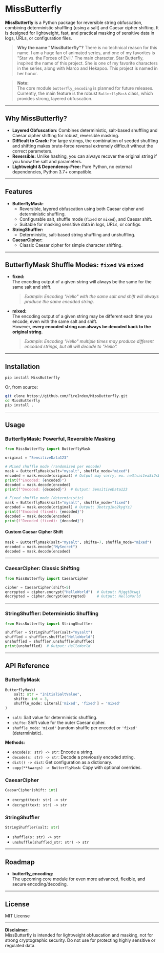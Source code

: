 # MissButterfly

**MissButterfly** is a Python package for reversible string obfuscation, combining deterministic shuffling (using a salt) and Caesar cipher shifting. It is designed for lightweight, fast, and practical masking of sensitive data in logs, URLs, or configuration files.

> **Why the name "MissButterfly"?**
> There is no technical reason for this name. I am a huge fan of animated series, and one of my favorites is "Star vs. the Forces of Evil." The main character, Star Butterfly, inspired the name of this project. She is one of my favorite characters in the series, along with Marco and Hekapoo. This project is named in her honor.

> **Note:**  
> The core module `butterfly_encoding` is planned for future releases.  
> Currently, the main feature is the robust `ButterflyMask` class, which provides strong, layered obfuscation.

---

## Why MissButterfly?

- **Layered Obfuscation:** Combines deterministic, salt-based shuffling and Caesar cipher shifting for robust, reversible masking.
- **Difficult to Crack:** For large strings, the combination of seeded shuffling and shifting makes brute-force reversal extremely difficult without the correct parameters.
- **Reversible:** Unlike hashing, you can always recover the original string if you know the salt and parameters.
- **Lightweight & Dependency-Free:** Pure Python, no external dependencies, Python 3.7+ compatible.

---

## Features

- **ButterflyMask:**
  - Reversible, layered obfuscation using both Caesar cipher and deterministic shuffling.
  - Configurable salt, shuffle mode (`fixed` or `mixed`), and Caesar shift.
  - Suitable for masking sensitive data in logs, URLs, or configs.
- **StringShuffler:**
  - Deterministic, salt-based string shuffling and unshuffling.
- **CaesarCipher:**
  - Classic Caesar cipher for simple character shifting.

---

## ButterflyMask Shuffle Modes: `fixed` vs `mixed`

- **fixed:**  
  The encoding output of a given string will always be the same for the same salt and shift.

  > _Example: Encoding "Hello" with the same salt and shift will always produce the same encoded string._

- **mixed:**  
  The encoding output of a given string may be different each time you encode, even with the same salt and shift.  
  However, **every encoded string can always be decoded back to the original string**.
  > _Example: Encoding "Hello" multiple times may produce different encoded strings, but all will decode to "Hello"._

---

## Installation

```bash
pip install MissButterfly
```

Or, from source:

```bash
git clone https://github.com/FireIndex/MissButterfly.git
cd MissButterfly
pip install .
```

---

## Usage

### ButterflyMask: Powerful, Reversible Masking

```python
from MissButterfly import ButterflyMask

original = "SensitiveData123"

# Mixed shuffle mode (randomized per encode)
mask = ButterflyMask(salt="mysalt", shuffle_mode="mixed")
encoded = mask.encode(original) # Output may varry, ex. ne3tvai1eaSi2sDt_2129
print(f"Encoded: {encoded}")
decoded = mask.decode(encoded)
print(f"Decoded: {decoded}")  # Output: SensitiveData123

# Fixed shuffle mode (deterministic)
mask = ButterflyMask(salt="mysalt", shuffle_mode="fixed")
encoded = mask.encode(original) # Output: 3botzg1ko2kygYzJ
print(f"Encoded (fixed): {encoded}")
decoded = mask.decode(encoded)
print(f"Decoded (fixed): {decoded}")
```

#### Custom Caesar Cipher Shift

```python
mask = ButterflyMask(salt="mysalt", shifte=7, shuffle_mode="mixed")
encoded = mask.encode("MySecret")
decoded = mask.decode(encoded)
```

---

### CaesarCipher: Classic Shifting

```python
from MissButterfly import CaesarCipher

cipher = CaesarCipher(shift=5)
encrypted = cipher.encrypt("HelloWorld")  # Output: MjqqtBtwqi
decrypted = cipher.decrypt(encrypted)     # Output: HelloWorld
```

---

### StringShuffler: Deterministic Shuffling

```python
from MissButterfly import StringShuffler

shuffler = StringShuffler(salt="mysalt")
shuffled = shuffler.shuffle("HelloWorld")
unshuffled = shuffler.unshuffle(shuffled)
print(unshuffled)  # Output: HelloWorld
```

---

## API Reference

### ButterflyMask

```python
ButterflyMask(
    salt: str = "InitialSaltValue",
    shifte: int = 3,
    shuffle_mode: Literal['mixed', 'fixed'] = 'mixed'
)
```

- `salt`: Salt value for deterministic shuffling.
- `shifte`: Shift value for the outer Caesar cipher.
- `shuffle_mode`: `'mixed'` (random shuffle per encode) or `'fixed'` (deterministic).

**Methods:**

- `encode(s: str) -> str`: Encode a string.
- `decode(s: str) -> str`: Decode a previously encoded string.
- `dict() -> dict`: Get configuration as a dictionary.
- `copy(**kwargs) -> ButterflyMask`: Copy with optional overrides.

### CaesarCipher

```python
CaesarCipher(shift: int)
```

- `encrypt(text: str) -> str`
- `decrypt(text: str) -> str`

### StringShuffler

```python
StringShuffler(salt: str)
```

- `shuffle(s: str) -> str`
- `unshuffle(shuffled_str: str) -> str`

---

## Roadmap

- **butterfly_encoding:**  
  The upcoming core module for even more advanced, flexible, and secure encoding/decoding.

---

## License

MIT License

---

**Disclaimer:**  
MissButterfly is intended for lightweight obfuscation and masking, not for strong cryptographic security. Do not use for protecting highly sensitive or regulated data.
